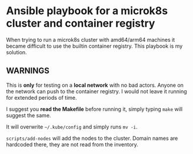 # Ansible playbook for a microk8s cluster and container registry

When trying to run a microk8s cluster with amd64/arm64 machines it became difficult to use the
builtin container registry. This playbook is my solution.

## WARNINGS
This is **only** for testing on a **local network** with no bad actors. Anyone on the network can push to the 
container registry. I would not leave it running for extended periods of time.

I suggest you **read the Makefile** before running it, simply typing `make` will suggest the same.

It will overwrite `~/.kube/config` and simply runs `mv -i`.

`scripts/add-nodes` will add the nodes to the cluster. Domain names are hardcoded there,
they are not read from the inventory.

